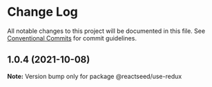 # Change Log

All notable changes to this project will be documented in this file.
See [Conventional Commits](https://conventionalcommits.org) for commit guidelines.

## 1.0.4 (2021-10-08)

**Note:** Version bump only for package @reactseed/use-redux
